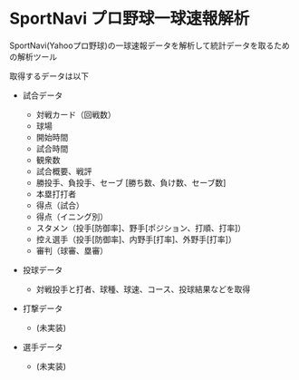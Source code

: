 SportNavi プロ野球一球速報解析
==============================

SportNavi(Yahooプロ野球)の一球速報データを解析して統計データを取るための解析ツール

取得するデータは以下
* 試合データ
    * 対戦カード（回戦数）
    * 球場
    * 開始時間
    * 試合時間
    * 観衆数
    * 試合概要、戦評
    * 勝投手、負投手、セーブ [勝ち数、負け数、セーブ数]
    * 本塁打打者
    * 得点（試合）
    * 得点（イニング別）
    * スタメン（投手[防御率]、野手[ポジション、打順、打率]）
    * 控え選手（投手[防御率]、内野手[打率]、外野手[打率]）
    * 審判（球審、塁審）
    
* 投球データ
    * 対戦投手と打者、球種、球速、コース、投球結果などを取得
* 打撃データ
    * (未実装)
* 選手データ
    * (未実装)


